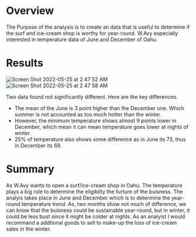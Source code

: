 # Overview

The Purpose of the analysis is to create an data that is useful to determine if the surf and ice-cream shop is worthy for year-round. W.Avy especially interested in temperature data of June and December of Oahu. 

# Results 

![Screen Shot 2022-05-25 at 2 47 52 AM](https://user-images.githubusercontent.com/100255000/170201582-bd0e7f15-714b-411e-b177-d179f9fdc7a7.png)
![Screen Shot 2022-05-25 at 2 47 58 AM](https://user-images.githubusercontent.com/100255000/170201585-b6efed29-01e4-422d-a0b5-174d9eb17836.png)

Two data found not significantly different. Here are the key differences. 
-	The mean of the June is 3 point higher than the December one. Which summer is not accounted as too much hotter than the winter. 
-	However, the minimum temperature shows almost 9 points lower in December, which mean it can mean temperature goes lower at nights of winter. 
-	25% of temperature also shows some difference as in June its 73, thus in December its 69.


# Summary

As W.Avy wants to open a surf/Ice-cream shop in Oahu. The temperature plays a big role to determine the eligibilty the furture of the buisness. The analyis takes place in June and December which is to determine the year-round temperature trend. As, two months show not much of difference, we can know that the buisness could be sustainable year-round, but in winter, it could be less bust since it might be colder at nights. As an analyist I would recommand a addtional goods to sell to make-up the loss of ice-cream sales in the winter. 
